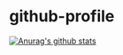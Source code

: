 # github-profile
[![Anurag's github stats](https://github-readme-stats.vercel.app/api?username=lelerukjaymoh&show_icons=true)](https://github.com/anuraghazra/github-readme-stats)
